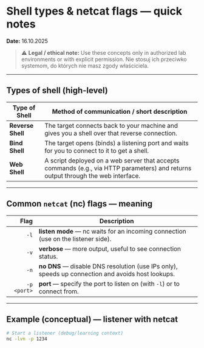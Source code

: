 # Shell types & netcat flags — quick notes  
**Date:** 16.10.2025

> ⚠️ **Legal / ethical note:** Use these concepts only in authorized lab environments or with explicit permission. Nie stosuj ich przeciwko systemom, do których nie masz zgody właściciela.

---

## Types of shell (high-level)

| Type of Shell | Method of communication / short description |
|---|---|
| **Reverse Shell** | The target connects back to your machine and gives you a shell over that reverse connection. |
| **Bind Shell** | The target opens (binds) a listening port and waits for you to connect to it to get a shell. |
| **Web Shell** | A script deployed on a web server that accepts commands (e.g., via HTTP parameters) and returns output through the web interface. |

---

## Common `netcat` (nc) flags — meaning

| Flag | Description |
|---:|---|
| `-l` | **listen mode** — nc waits for an incoming connection (use on the listener side). |
| `-v` | **verbose** — more output, useful to see connection status. |
| `-n` | **no DNS** — disable DNS resolution (use IPs only), speeds up connection and avoids host lookups. |
| `-p <port>` | **port** — specify the port to listen on (with `-l`) or to connect from. |

---

## Example (conceptual) — listener with netcat
```bash
# Start a listener (debug/learning context)
nc -lvn -p 1234
